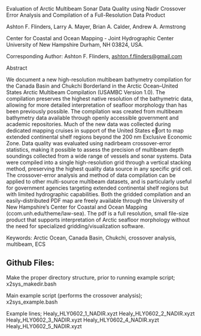 Evaluation of Arctic Multibeam Sonar Data Quality using Nadir Crossover Error Analysis and Compilation of a Full-Resolution Data Product

Ashton F. Flinders, Larry A. Mayer, Brian A. Calder, Andrew A. Armstrong

Center for Coastal and Ocean Mapping - Joint Hydrographic Center
University of New Hampshire
Durham, NH
03824, USA.

Corresponding Author: Ashton F. Flinders, ashton.f.flinders@gmail.com


Abstract

We document a new high-resolution multibeam bathymetry compilation for the Canada Basin and Chukchi Borderland in the Arctic Ocean–United States Arctic Multibeam Compilation (USAMBC Version 1.0). The compilation preserves the highest native resolution of the bathymetric data, allowing for more detailed interpretation of seafloor morphology than has been previously possible. The compilation was created from multibeam bathymetry data available through openly accessible government and academic repositories. Much of the new data was collected during dedicated mapping cruises in support of the United States eort to map extended continental shelf regions beyond the 200 nm Exclusive Economic Zone. Data quality was evaluated using nadirbeam crossover-error statistics, making it possible to assess the precision of multibeam depth soundings collected from a wide range of vessels and sonar systems. Data were compiled into a single high-resolution grid through a vertical stacking method, preserving the highest quality data source in any specific grid cell. The crossover-error analysis and method of data compilation can be applied to other multi-source multibeam datasets, and is particularly useful for government agencies targeting extended continental shelf regions but with limited hydrographic capabilities. Both the gridded compilation and an easily-distributed PDF map are freely available through the University of New Hampshire’s Center for Coastal and Ocean Mapping (ccom.unh.edu/theme/law-sea). The pdf is a full resolution, small file-size product that supports interpretation of Arctic seafloor morphology without the need for specialized gridding/visualization software.

Keywords: Arctic Ocean, Canada Basin, Chukchi, crossover analysis, multibeam, ECS


Github Files:
-------------
Make the proper directory structure, prior to running example script;
    x2sys_makedir.bash

Main example script (performs the crossover analysis);
    x2sys_example.bash

Example lines;
    Healy_HLY0602_1_NADIR.xyzt
    Healy_HLY0602_2_NADIR.xyzt
    Healy_HLY0602_3_NADIR.xyzt
    Healy_HLY0602_4_NADIR.xyzt
    Healy_HLY0602_5_NADIR.xyzt

